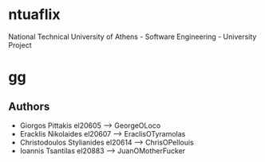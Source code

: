 # ntuaflix
National Technical University of Athens - Software Engineering - University Project
# gg

## Authors
+ Giorgos Pittakis el20605 --> GeorgeOLoco
+ Eracklis Nikolaides el20607 --> EraclisOTyramolas
+ Christodoulos Stylianides el20614 --> ChrisOPellouis
+ Ioannis Tsantilas el20883 --> JuanOMotherFucker
